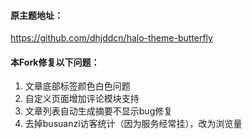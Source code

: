 #### 原主题地址：

https://github.com/dhjddcn/halo-theme-butterfly

#### 本Fork修复以下问题：

1. 文章底部标签颜色白色问题
2. 自定义页面增加评论模块支持
3. 文章列表自动生成摘要不显示bug修复
4. 去掉busuanzi访客统计（因为服务经常挂），改为浏览量